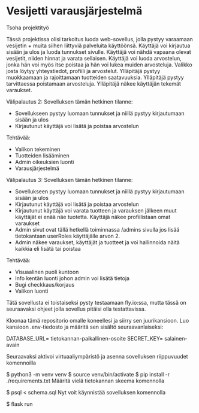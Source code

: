 # Vesijetti varausjärjestelmä
Tsoha projektityö

Tässä projektissa olisi tarkoitus luoda web-sovellus, jolla pystyy varaamaan vesijetin + muita siihen liittyviä palveluita käyttöönsä.
Käyttäjä voi kirjautua sisään ja ulos ja luoda tunnukset sivulle.
Käyttäjä voi nähdä vapaana olevat vesijetit, niiden hinnat ja varata sellaisen.
Käyttäjä voi luoda arvostelun, jonka hän voi myös itse poistaa ja hän voi lukea muiden arvosteluja.
Valikko josta löytyy yhteystiedot, profiili ja arvostelut.
Ylläpitäjä pystyy muokkaamaan ja rajoittamaan tuotteiden saatavuuksia.
Ylläpitäjä pystyy tarvittaessa poistamaan arvosteluja.
Ylläpitäjä näkee käyttäjän tekemät varaukset.

Välipalautus 2:
Sovelluksen tämän hetkinen tilanne:
- Sovellukseen pystyy luomaan tunnukset ja niillä pystyy kirjautumaan sisään ja ulos
- Kirjautunut käyttäjä voi lisätä ja poistaa arvostelun

Tehtävää:
- Valikon tekeminen
- Tuotteiden lisääminen
- Admin oikeuksien luonti
- Varausjärjestelmä

Välipalautus 3:
Sovelluksen tämän hetkinen tilanne:
- Sovellukseen pystyy luomaan tunnukset ja niillä pystyy kirjautumaan sisään ja ulos
- Kirjautunut käyttäjä voi lisätä ja poistaa arvostelun
- Kirjautunut käyttäjä voi varata tuotteen ja varauksen jälkeen muut käyttäjät ei enää näe tuotetta. Käyttäjä näkee profiilistaan omat varaukset
- Admin sivut ovat tällä hetkellä toiminnassa /admins sivulla jos lisää tietokantaan userRoles käyttäjälle arvon 2.
- Admin näkee varaukset, käyttäjät ja tuotteet ja voi hallinnoida näitä kaikkia eli lisätä tai poistaa

Tehtävää:
- Visuaalinen puoli kuntoon
- Info kentän luonti johon admin voi lisätä tietoja
- Bugi checkkaus/korjaus
- Valikon luonti

Tätä sovellusta ei toistaiseksi pysty testaamaan fly.io:ssa, mutta tässä on seuraavaksi ohjeet jolla sovellus pitäisi olla testattavissa.

Kloonaa tämä repositorio omalle koneellesi ja siirry sen juurikansioon. Luo kansioon .env-tiedosto ja määritä sen sisältö seuraavanlaiseksi:

DATABASE_URL= tietokannan-paikallinen-osoite
SECRET_KEY= salainen-avain

Seuraavaksi aktivoi virtuaaliympäristö ja asenna sovelluksen riippuvuudet komennoilla

$ python3 -m venv venv
$ source venv/bin/activate
$ pip install -r ./requirements.txt
Määritä vielä tietokannan skeema komennolla

$ psql < schema.sql
Nyt voit käynnistää sovelluksen komennolla

$ flask run
